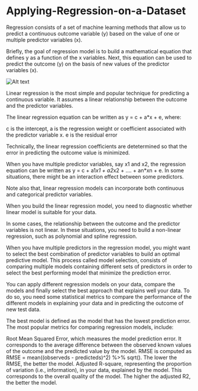 # Applying-Regression-on-a-Dataset
Regression consists of a set of machine learning methods that allow us to predict a continuous outcome variable (y) based on the value of one or multiple predictor variables (x).

Briefly, the goal of regression model is to build a mathematical equation that defines y as a function of the x variables. Next, this equation can be used to predict the outcome (y) on the basis of new values of the predictor variables (x).

![Alt text](https://static.javatpoint.com/tutorial/machine-learning/images/simple-linear-regression-in-machine-learning5.png)

Linear regression is the most simple and popular technique for predicting a continuous variable. It assumes a linear relationship between the outcome and the predictor variables.

The linear regression equation can be written as y = c + a*x + e, where:

c is the intercept,
a is the regression weight or coefficient associated with the predictor variable x.
e is the residual error

Technically, the linear regression coefficients are detetermined so that the error in predicting the outcome value is minimized.

When you have multiple predictor variables, say x1 and x2, the regression equation can be written as y = c + a1*x1 + a2*x2 + .... + an*xn + e. In some situations, there might be an interaction effect between some predictors.

Note also that, linear regression models can incorporate both continuous and categorical predictor variables.

When you build the linear regression model, you need to diagnostic whether linear model is suitable for your data.

In some cases, the relationship between the outcome and the predictor variables is not linear. In these situations, you need to build a non-linear regression, such as polynomial and spline regression.

When you have multiple predictors in the regression model, you might want to select the best combination of predictor variables to build an optimal predictive model. This process called model selection, consists of comparing multiple models containing different sets of predictors in order to select the best performing model that minimize the prediction error.

You can apply different regression models on your data, compare the models and finally select the best approach that explains well your data. To do so, you need some statistical metrics to compare the performance of the different models in explaining your data and in predicting the outcome of new test data.

The best model is defined as the model that has the lowest prediction error. The most popular metrics for comparing regression models, include:

Root Mean Squared Error, which measures the model prediction error. It corresponds to the average difference between the observed known values of the outcome and the predicted value by the model. RMSE is computed as RMSE = mean((observeds - predicteds)^2) %>% sqrt(). The lower the RMSE, the better the model.
Adjusted R-square, representing the proportion of variation (i.e., information), in your data, explained by the model. This corresponds to the overall quality of the model. The higher the adjusted R2, the better the model.
